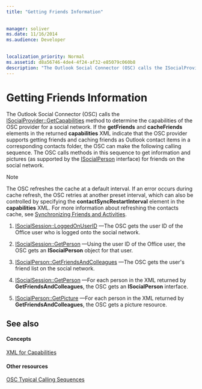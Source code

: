 ```yaml
---
title: "Getting Friends Information"
 
 
manager: soliver
ms.date: 11/16/2014
ms.audience: Developer
 
 
localization_priority: Normal
ms.assetid: d8a56746-4de4-4f24-af32-e85079c060b8
description: "The Outlook Social Connector (OSC) calls the ISocialProvider::GetCapabilities method to determine the capabilities of the OSC provider for a social network. If the getFriends and cacheFriends elements in the returned capabilities XML indicate that the OSC provider supports getting friends and caching friends as Outlook contact items in a corresponding contacts folder, the OSC can make the following calling sequence. The OSC calls methods in this sequence to get information and pictures (as supported by the ISocialPerson interface) for friends on the social network."
---
```


# Getting Friends Information

The Outlook Social Connector (OSC) calls the [ISocialProvider::GetCapabilities](isocialprovider-getcapabilities.md) method to determine the capabilities of the OSC provider for a social network. If the **getFriends** and **cacheFriends** elements in the returned **capabilities** XML indicate that the OSC provider supports getting friends and caching friends as Outlook contact items in a corresponding contacts folder, the OSC can make the following calling sequence. The OSC calls methods in this sequence to get information and pictures (as supported by the [ISocialPerson](isocialpersoniunknown.md) interface) for friends on the social network. 
  
> [!NOTE]
> The OSC refreshes the cache at a default interval. If an error occurs during cache refresh, the OSC retries at another preset interval, which can also be controlled by specifying the **contactSyncRestartInterval** element in the **capabilities** XML. For more information about refreshing the contacts cache, see [Synchronizing Friends and Activities](synchronizing-friends-and-activities.md). 
  
1. [ISocialSession::LoggedOnUserID](isocialsession-loggedonuserid.md) —The OSC gets the user ID of the Office user who is logged onto the social network. 
    
2. [ISocialSession::GetPerson](isocialsession-getperson.md) —Using the user ID of the Office user, the OSC gets an **ISocialPerson** object for that user. 
    
3. [ISocialPerson::GetFriendsAndColleagues](isocialperson-getfriendsandcolleagues.md) —The OSC gets the user's friend list on the social network. 
    
4. [ISocialSession::GetPerson](isocialsession-getperson.md) —For each person in the XML returned by **GetFriendsAndColleagues**, the OSC gets an **ISocialPerson** interface. 
    
5. [ISocialPerson::GetPicture](isocialperson-getpicture.md) —For each person in the XML returned by **GetFriendsAndColleagues**, the OSC gets a picture resource.
    
## See also

#### Concepts

[XML for Capabilities](xml-for-capabilities.md)
#### Other resources

[OSC Typical Calling Sequences](osc-typical-calling-sequences.md)

